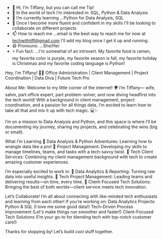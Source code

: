 - 👋 Hi, I’m Tiffany, but you can call me Tip!
- 👀 In the world of tech I’m interested in: SQL, Python & Data Analysis
- 🌱 I’m currently learning ...Python for Data Analysis, SQL 
- 💞️ Once I become more fluent and confident in my skills I'll be looking to collaborate on different projects
- 📫 How to reach me ...email is the best way to reach me for now at techwithtiff@gmail.com I'll add my blog once I get it up and running.
- 😄 Pronouns: ...She/Her
- ⚡ Fun fact: ...I'm somewhat of an introvert. My favorite food is ramen, my favorite color is purple, my favorite season is fall, my favorite holiday is Christmas and my favorite coding language is Python!

<!---
techwithtiff/techwithtiff is a ✨ special ✨ repository because its `README.md` (this file) appears on your GitHub profile.
You can click the Preview link to take a look at your changes.
--->


Hey, I’m Tiffany! 🎉👋
Office Administration | Client Management | Project Coordination | Data Diva | Future Tech Pro

About Me:
Welcome to my little corner of the internet! 🌍 I’m Tiffany— wife, sahm, part office expert, part problem-solver, and now diving headfirst into the tech world! With a background in client management, project coordination, and a passion for all things data, I’m excited to learn how to take all that and mix it up with tech magic. 💻✨

I’m on a mission to Data Analysis and Python, and this space is where I’ll be documenting my journey, sharing my projects, and celebrating the wins (big or small). 

What I’m Learning
🔹 Data Analysis & Python Adventures: Learning how to wrangle data like a pro!
🔹 Project Management: Developing my skills to manage timelines, teams, and tasks with a tech-savvy twist.
🔹 Tech Client Services: Combining my client management background with tech to create amazing customer experiences.

I’m especially excited to work in:
🌟 Data Analytics & Reporting: Turning raw data into useful insights.
🌟 Tech Project Management: Leading teams and delivering results—on time, every time.
🌟 Client-Focused Tech Solutions: Bringing the best of both worlds—client service meets tech innovation. 

Let’s Collaborate!
I’m all about connecting with like-minded tech enthusiasts and learning from each other! If you’re working on:
Data Analytics Projects: Python & SQL (I love me some good data!)
Tech-Driven Process Improvement (Let's make things run smoother and faster!)
Client-Focused Tech Solutions (I’m your go-to for blending tech with top-notch customer care!)

Thanks for stopping by! Let’s build cool stuff together.

